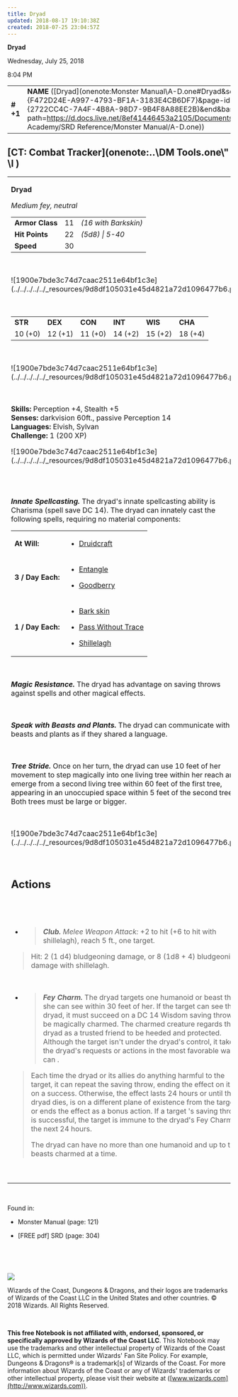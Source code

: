 ```yaml
---
title: Dryad
updated: 2018-08-17 19:10:38Z
created: 2018-07-25 23:04:57Z
---
```


**Dryad**

Wednesday, July 25, 2018

8:04 PM

|           |                                                                                                                                                                                                                                                                                    |                |        |        |     |       |        |
|-----------|------------------------------------------------------------------------------------------------------------------------------------------------------------------------------------------------------------------------------------------------------------------------------------|----------------|--------|--------|-----|-------|--------|
| **\# +1** | **NAME** ([Dryad](onenote:Monster Manual\\A-D.one#Dryad&section-id={F472D24E-A997-4793-BF1A-3183E4CB6DF7}&page-id={2722CC4C-7A4F-4B8A-98D7-9B4F8A88EE2B}&end&base-path=https://d.docs.live.net/8ef41446453a2105/Documents/Adventure Academy/SRD Reference/Monster Manual/A-D.one)) | **11 or 16\*** | **22** | **22** | \-  | Notes | 200 XP |

## [CT: Combat Tracker](onenote:..\\DM Tools.one\\" \l )

<table><tbody><tr class="odd"><td><p><strong>Dryad</strong></p><p><em>Medium fey, neutral<br />
</em></p><table><tbody><tr class="odd"><td><strong>Armor Class</strong></td><td>11</td><td><em>(16 with Barkskin)</em></td></tr><tr class="even"><td><strong>Hit Points</strong></td><td>22</td><td><em>(5d8) | 5-40</em></td></tr><tr class="odd"><td><strong>Speed</strong></td><td>30</td><td> </td></tr></tbody></table><p> </p><p>![1900e7bde3c74d7caac2511e64bf1c3e](../../../../../_resources/9d8df105031e45d4821a72d1096477b6.png)</p><p> </p><table><tbody><tr class="odd"><td><strong>STR</strong></td><td><strong>DEX</strong></td><td><strong>CON</strong></td><td><strong>INT</strong></td><td><strong>WIS</strong></td><td><strong>CHA</strong></td></tr><tr class="even"><td>10 (+0)</td><td>12 (+1)</td><td>11 (+0)</td><td>14 (+2)</td><td>15 (+2)</td><td>18 (+4)</td></tr></tbody></table><p> </p><p>![1900e7bde3c74d7caac2511e64bf1c3e](../../../../../_resources/9d8df105031e45d4821a72d1096477b6.png)</p><p> </p><p><strong>Skills:</strong> Perception +4, Stealth +5<br />
<strong>Senses:</strong> darkvision 60ft., passive Perception 14<br />
<strong>Languages:</strong> Elvish, Sylvan<br />
<strong>Challenge:</strong> 1 (200 XP)</p><p>![1900e7bde3c74d7caac2511e64bf1c3e](../../../../../_resources/9d8df105031e45d4821a72d1096477b6.png)</p><p> </p><p><em><strong><br />
Innate Spellcasting.</strong></em> The dryad's innate spellcasting ability is Charisma (spell save DC 14). The dryad can innately cast the following spells, requiring no material components:</p><table><tbody><tr class="odd"><td><strong>At Will:</strong></td><td><ul><li><p><a href="onenote:..\\Spellbook\\C-D.one#Druidcraft&amp;section-id={007039C0-7592-4988-AFCF-88060A04A402}&amp;page-id={CD1AE4DC-E244-4D2D-8351-535084C1BC2B}&amp;end&amp;base-path=https://d.docs.live.net/8ef41446453a2105/Documents/Adventure Academy/SRD Reference">Druidcraft</a></p></li></ul></td></tr><tr class="even"><td><strong>3 / Day Each:</strong></td><td><ul><li><p><a href="onenote:..\\Spellbook\\E-F.one#Entangle&amp;section-id={9D76DF92-D437-4006-8BCF-40C1CDF7C609}&amp;page-id={C0F260C7-C2EA-4832-B6B3-BAC3D9977F1F}&amp;end&amp;base-path=https://d.docs.live.net/8ef41446453a2105/Documents/Adventure Academy/SRD Reference">Entangle</a></p></li><li><p><a href="onenote:..\\Spellbook\\G-H.one#Goodberry&amp;section-id={3A8266A7-F954-4B90-A376-DA6497C75ED3}&amp;page-id={BA7DFF08-C553-448C-8998-FE733A532FB7}&amp;end&amp;base-path=https://d.docs.live.net/8ef41446453a2105/Documents/Adventure Academy/SRD Reference">Goodberry</a></p></li></ul></td></tr><tr class="odd"><td><strong>1 / Day Each:</strong></td><td><ul><li><p><a href="onenote:..\\Spellbook\\A-B.one#Bark Skin&amp;section-id={B393F978-44B8-4CA5-94A0-35B9BD6E69FD}&amp;page-id={8B0ED132-F513-404C-A930-6236E4396F06}&amp;end&amp;base-path=https://d.docs.live.net/8ef41446453a2105/Documents/Adventure Academy/SRD Reference">Bark skin</a></p></li><li><p><a href="onenote:..\\Spellbook\\O-P.one#Pass Without Trace&amp;section-id={DB04CEA8-E926-4D06-9A7A-CB0AD7D8E13F}&amp;page-id={AAA04695-4051-4852-BA65-9CD2BDC77222}&amp;end&amp;base-path=https://d.docs.live.net/8ef41446453a2105/Documents/Adventure Academy/SRD Reference">Pass Without Trace</a></p></li><li><p><a href="onenote:..\\Spellbook\\S-T.one#Shillelagh&amp;section-id={F367AE4A-1175-4CCE-BA3F-A099683090F9}&amp;page-id={AA6D81FA-F6AA-4A02-8820-177386070F2E}&amp;end&amp;base-path=https://d.docs.live.net/8ef41446453a2105/Documents/Adventure Academy/SRD Reference">Shillelagh</a></p></li></ul></td></tr></tbody></table><p> </p><p><em><strong>Magic Resistance.</strong></em> The dryad has advantage on saving throws against spells and other magical effects.</p><p> </p><p><em><strong>Speak with Beasts and Plants.</strong></em> The dryad can communicate with beasts and plants as if they shared a language.</p><p> </p><p><em><strong>Tree Stride.</strong></em> Once on her turn, the dryad can use 10 feet of her movement to step magically into one living tree within her reach and emerge from a second living tree within 60 feet of the first tree, appearing in an unoccupied space within 5 feet of the second tree. Both trees must be large or bigger.</p><p> </p><p>![1900e7bde3c74d7caac2511e64bf1c3e](../../../../../_resources/9d8df105031e45d4821a72d1096477b6.png)</p><p> </p><h2 id="actions"><strong>Actions</strong></h2><h2 id="section"> </h2><ul><li><blockquote><p><em><strong>Club.</strong> Melee Weapon Attack:</em> +2 to hit (+6 to hit with shillelagh), reach 5 ft., one target.</p></blockquote></li></ul><blockquote><p>Hit: 2 (1 d4) bludgeoning damage, or 8 (1d8 + 4) bludgeoning damage with shillelagh.</p></blockquote><p> </p><ul><li><blockquote><p><em><strong>Fey Charm.</strong></em> The dryad targets one humanoid or beast that she can see within 30 feet of her. If the target can see the dryad, it must succeed on a DC 14 Wisdom saving throw or be magically charmed. The charmed creature regards the dryad as a trusted friend to be heeded and protected. Although the target isn't under the dryad's control, it takes the dryad's requests or actions in the most favorable way it can .</p></blockquote></li></ul><blockquote><p>Each time the dryad or its allies do anything harmful to the target, it can repeat the saving throw, ending the effect on itself on a success. Otherwise, the effect lasts 24 hours or until the dryad dies, is on a different plane of existence from the target, or ends the effect as a bonus action. If a target 's saving throw is successful, the target is immune to the dryad's Fey Charm for the next 24 hours.</p><p>The dryad can have no more than one humanoid and up to three beasts charmed at a time.</p></blockquote><p> </p></td></tr></tbody></table>

 

Found in:

-   Monster Manual (page: 121)

-   \[FREE pdf\] SRD (page: 304)

 

 

![](tmp\media\image2.png)

Wizards of the Coast, Dungeons & Dragons, and their logos are trademarks of Wizards of the Coast LLC in the United States and other countries. © 2018 Wizards. All Rights Reserved.

 

**This free Notebook is not affiliated with, endorsed, sponsored, or specifically approved by Wizards of the Coast LLC**. This Notebook may use the trademarks and other intellectual property of Wizards of the Coast LLC, which is permitted under Wizards' Fan Site Policy. For example, Dungeons & Dragons® is a trademark\[s\] of Wizards of the Coast. For more information about Wizards of the Coast or any of Wizards' trademarks or other intellectual property, please visit their website at ([www.wizards.com](http://www.wizards.com)).
